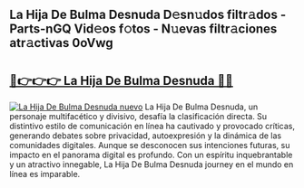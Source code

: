 ## La Hija De Bulma Desnuda D𝚎sn𝚞dos filtr𝚊dos - Parts-nGQ Vid𝚎os f𝚘tos - N𝚞evas filtr𝚊ciones atr𝚊ctivas 0oVwg

# <h2><a href="http://mb0lug.tromn.icu/?c=La+Hija+De+Bulma+Desnuda">🔗👉👉👉 La Hija De Bulma Desnuda 🔗🔗</a></h2>

[![La Hija De Bulma Desnuda nuevo](https://i.imgur.com/pEAQMta.gif)](http://mb0lug.tromn.icu/?c=La+Hija+De+Bulma+Desnuda)
La Hija De Bulma Desnuda, un personaje multifacético y divisivo, desafía la clasificación directa. Su distintivo estilo de comunicación en línea ha cautivado y provocado críticas, generando debates sobre privacidad, autoexpresión y la dinámica de las comunidades digitales. Aunque se desconocen sus intenciones futuras, su impacto en el panorama digital es profundo. Con un espíritu inquebrantable y un atractivo innegable, La Hija De Bulma Desnuda journey en el mundo en línea es imparable.
